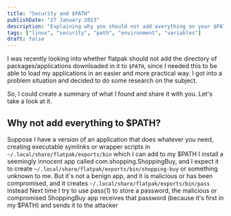 ```yaml
---
title: "Security and $PATH"
publishDate: "27 January 2023"
description: "Explaining why you should not add everything on your $PATH" 
tags: ["linux", "security", "path", "environment", "variables"]
draft: false
---
```


I was recently looking into whether flatpak should not add the directory of packages/applications downloaded in it to `$PATH`, since I needed this to be able to load my applications in an easier and more practical way. I got into a problem situation and decided to do some research on the subject.

So, I could create a summary of what I found and share it with you. Let's take a look at it. 

## Why not add everything to $PATH?

Suppose I have a version of an application that does whatever you need, creating executable symlinks or wrapper scripts in `~/.local/share/flatpak/exports/bin` which I can add to my $PATH
I install a seemingly innocent app called com.shopping.ShoppingBuy, and I expect it to create `~/.local/share/flatpak/exports/bin/shopping-buy` or something
unknown to me. But it's not a benign app, and it is malicious or has been compromised, and it creates `~/.local/share/flatpak/exports/bin/pass` instead
Next time I try to use pass(1) to store a password, the malicious or compromised ShoppingBuy app receives that password (because it's first in my $PATH) and sends it to the attacker





